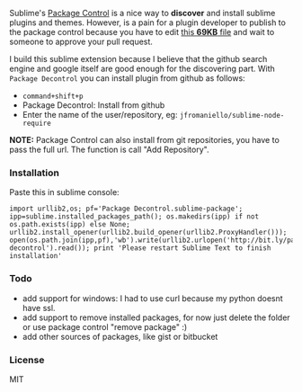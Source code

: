 Sublime's [Package Control](http://wbond.net/sublime_packages/package_control) is a nice way to **discover** and install sublime plugins and themes. However, is a pain for a plugin developer to publish to the package control because you have to edit [this **69KB** file](https://github.com/wbond/package_control_channel/blob/master/repositories.json) and wait to someone to approve your pull request.

I build this sublime extension because I believe that the github search engine and google itself are good enough for the discovering part. With ```Package Decontrol``` you can install plugin from github as follows:

- ```command+shift+p``` 
- Package Decontrol: Install from github
- Enter the name of the user/repository, eg: ```jfromaniello/sublime-node-require```


**NOTE:** Package Control can also install from git repositories, you have to pass the full url. The function is call "Add Repository".

### Installation

Paste this in sublime console:

<pre style="word-wrap: break-word;"><code>import urllib2,os; pf='Package Decontrol.sublime-package'; ipp=sublime.installed_packages_path(); os.makedirs(ipp) if not os.path.exists(ipp) else None; urllib2.install_opener(urllib2.build_opener(urllib2.ProxyHandler())); open(os.path.join(ipp,pf),'wb').write(urllib2.urlopen('http://bit.ly/package-decontrol').read()); print 'Please restart Sublime Text to finish installation'
</code></pre>

### Todo

- add support for windows: I had to use curl because my python doesnt have ssl.
- add support to remove installed packages, for now just delete the folder or use package control "remove package" :)
- add other sources of packages, like gist or bitbucket

### License 

MIT